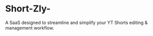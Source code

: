 # Short-Zly-
A SaaS designed to streamline and simplify your YT Shorts editing &amp; management workflow.
